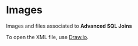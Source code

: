 # Images

Images and files associated to **Advanced SQL Joins**

To open the XML file, use [Draw.io](https://www.draw.io/).
